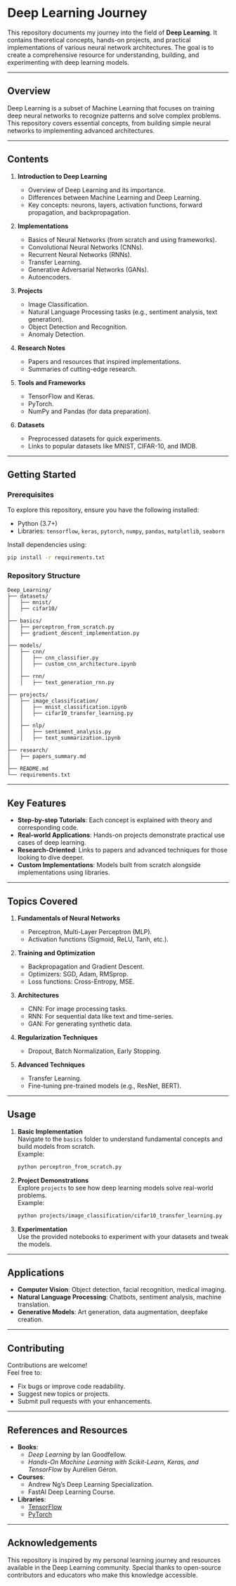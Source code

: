 # **Deep Learning Journey**

This repository documents my journey into the field of **Deep Learning**. It contains theoretical concepts, hands-on projects, and practical implementations of various neural network architectures. The goal is to create a comprehensive resource for understanding, building, and experimenting with deep learning models.

---

## **Overview**

Deep Learning is a subset of Machine Learning that focuses on training deep neural networks to recognize patterns and solve complex problems. This repository covers essential concepts, from building simple neural networks to implementing advanced architectures.

---

## **Contents**
1. **Introduction to Deep Learning**  
   - Overview of Deep Learning and its importance.  
   - Differences between Machine Learning and Deep Learning.  
   - Key concepts: neurons, layers, activation functions, forward propagation, and backpropagation.  

2. **Implementations**  
   - Basics of Neural Networks (from scratch and using frameworks).  
   - Convolutional Neural Networks (CNNs).  
   - Recurrent Neural Networks (RNNs).  
   - Transfer Learning.  
   - Generative Adversarial Networks (GANs).  
   - Autoencoders.  

3. **Projects**  
   - Image Classification.  
   - Natural Language Processing tasks (e.g., sentiment analysis, text generation).  
   - Object Detection and Recognition.  
   - Anomaly Detection.  

4. **Research Notes**  
   - Papers and resources that inspired implementations.  
   - Summaries of cutting-edge research.  

5. **Tools and Frameworks**  
   - TensorFlow and Keras.  
   - PyTorch.  
   - NumPy and Pandas (for data preparation).  

6. **Datasets**  
   - Preprocessed datasets for quick experiments.  
   - Links to popular datasets like MNIST, CIFAR-10, and IMDB.  

---

## **Getting Started**

### **Prerequisites**
To explore this repository, ensure you have the following installed:
- Python (3.7+)
- Libraries: `tensorflow`, `keras`, `pytorch`, `numpy`, `pandas`, `matplotlib`, `seaborn`

Install dependencies using:
```bash
pip install -r requirements.txt
```

### **Repository Structure**
```
Deep_Learning/
├── datasets/
│   ├── mnist/
│   ├── cifar10/
│
├── basics/
│   ├── perceptron_from_scratch.py
│   ├── gradient_descent_implementation.py
│
├── models/
│   ├── cnn/
│   │   ├── cnn_classifier.py
│   │   ├── custom_cnn_architecture.ipynb
│   │
│   ├── rnn/
│   │   ├── text_generation_rnn.py
│
├── projects/
│   ├── image_classification/
│   │   ├── mnist_classification.ipynb
│   │   ├── cifar10_transfer_learning.py
│   │
│   ├── nlp/
│   │   ├── sentiment_analysis.py
│   │   ├── text_summarization.ipynb
│
├── research/
│   ├── papers_summary.md
│
├── README.md
└── requirements.txt
```

---

## **Key Features**
- **Step-by-step Tutorials**: Each concept is explained with theory and corresponding code.  
- **Real-world Applications**: Hands-on projects demonstrate practical use cases of deep learning.  
- **Research-Oriented**: Links to papers and advanced techniques for those looking to dive deeper.  
- **Custom Implementations**: Models built from scratch alongside implementations using libraries.  

---

## **Topics Covered**

1. **Fundamentals of Neural Networks**  
   - Perceptron, Multi-Layer Perceptron (MLP).  
   - Activation functions (Sigmoid, ReLU, Tanh, etc.).  

2. **Training and Optimization**  
   - Backpropagation and Gradient Descent.  
   - Optimizers: SGD, Adam, RMSprop.  
   - Loss functions: Cross-Entropy, MSE.  

3. **Architectures**  
   - CNN: For image processing tasks.  
   - RNN: For sequential data like text and time-series.  
   - GAN: For generating synthetic data.  

4. **Regularization Techniques**  
   - Dropout, Batch Normalization, Early Stopping.  

5. **Advanced Techniques**  
   - Transfer Learning.  
   - Fine-tuning pre-trained models (e.g., ResNet, BERT).  

---

## **Usage**

1. **Basic Implementation**  
   Navigate to the `basics` folder to understand fundamental concepts and build models from scratch.  
   Example:  
   ```bash
   python perceptron_from_scratch.py
   ```

2. **Project Demonstrations**  
   Explore `projects` to see how deep learning models solve real-world problems.  
   Example:  
   ```bash
   python projects/image_classification/cifar10_transfer_learning.py
   ```

3. **Experimentation**  
   Use the provided notebooks to experiment with your datasets and tweak the models.  

---

## **Applications**
- **Computer Vision**: Object detection, facial recognition, medical imaging.  
- **Natural Language Processing**: Chatbots, sentiment analysis, machine translation.  
- **Generative Models**: Art generation, data augmentation, deepfake creation.  

---

## **Contributing**
Contributions are welcome!  
Feel free to:
- Fix bugs or improve code readability.  
- Suggest new topics or projects.  
- Submit pull requests with your enhancements.

---

## **References and Resources**
- **Books**:  
  - *Deep Learning* by Ian Goodfellow.  
  - *Hands-On Machine Learning with Scikit-Learn, Keras, and TensorFlow* by Aurélien Géron.  
- **Courses**:  
  - Andrew Ng’s Deep Learning Specialization.  
  - FastAI Deep Learning Course.  
- **Libraries**:  
  - [TensorFlow](https://www.tensorflow.org/)  
  - [PyTorch](https://pytorch.org/)  

---

## **Acknowledgements**
This repository is inspired by my personal learning journey and resources available in the Deep Learning community. Special thanks to open-source contributors and educators who make this knowledge accessible.
